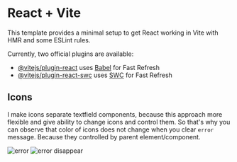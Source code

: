# React + Vite

This template provides a minimal setup to get React working in Vite with HMR and some ESLint rules.

Currently, two official plugins are available:

- [@vitejs/plugin-react](https://github.com/vitejs/vite-plugin-react/blob/main/packages/plugin-react/README.md) uses [Babel](https://babeljs.io/) for Fast Refresh
- [@vitejs/plugin-react-swc](https://github.com/vitejs/vite-plugin-react-swc) uses [SWC](https://swc.rs/) for Fast Refresh

## Icons

I make icons separate textfield components, because this approach more flexible and give ability to change icons and control them.
So that's why you can observe that color of icons does not change when you clear `error` message. Because they controlled by parent element/component.

![error](http://url/to/img.png)
![error disappear](http://url/to/img.png)
